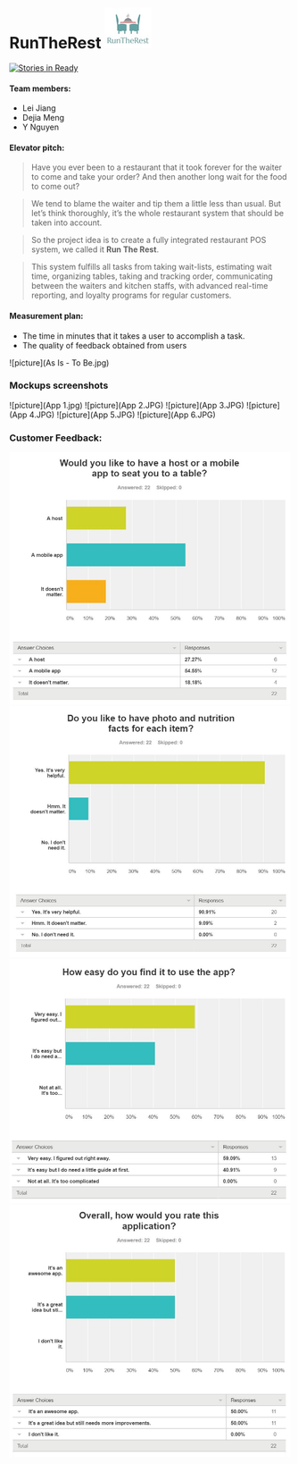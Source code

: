 
# RunTheRest ![picture](Logo.jpg) 

[![Stories in Ready](https://badge.waffle.io/asu-cis-capstone/runtherest.png?label=ready&title=Ready)](https://waffle.io/asu-cis-capstone/runtherest)

#### Team members: 
- Lei Jiang
- Dejia Meng
- Y Nguyen


#### Elevator pitch: 
>Have you ever been to a restaurant that it took forever for the waiter to come and take your order? And then another long wait for the food to come out? 

>We tend to blame the waiter and tip them a little less than usual. But let’s think thoroughly, it’s the whole restaurant system that should be taken into account. 

>So the project idea is to create a fully integrated restaurant POS system, we called it **Run The Rest**. 

>This system fulfills all tasks from taking wait-lists, estimating wait time, organizing tables, taking and tracking order, communicating between the waiters and kitchen staffs, with advanced real-time reporting, and loyalty programs for regular customers.


#### Measurement plan: 
  * The time in minutes that it takes a user to accomplish a task. 
  * The quality of feedback obtained from users


![picture](As Is - To Be.jpg)

### Mockups screenshots
![picture](App 1.jpg)
![picture](App 2.JPG)
![picture](App 3.JPG)
![picture](App 4.JPG)
![picture](App 5.JPG)
![picture](App 6.JPG)

### Customer Feedback:
![picture](1.JPG)
![picture](2.JPG)
![picture](3.JPG)
![picture](4.JPG)
